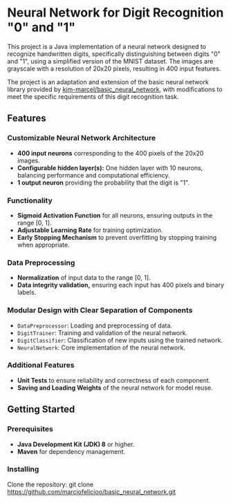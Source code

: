 # Neural Network for Digit Recognition "0" and "1"

This project is a Java implementation of a neural network designed to recognize handwritten digits, specifically distinguishing between digits "0" and "1", using a simplified version of the MNIST dataset. The images are grayscale with a resolution of 20x20 pixels, resulting in 400 input features.

The project is an adaptation and extension of the basic neural network library provided by [kim-marcel/basic_neural_network](https://github.com/kim-marcel/basic_neural_network), with modifications to meet the specific requirements of this digit recognition task.

## Features

### Customizable Neural Network Architecture
- **400 input neurons** corresponding to the 400 pixels of the 20x20 images.
- **Configurable hidden layer(s):** One hidden layer with 10 neurons, balancing performance and computational efficiency.
- **1 output neuron** providing the probability that the digit is "1".

### Functionality
- **Sigmoid Activation Function** for all neurons, ensuring outputs in the range [0, 1].
- **Adjustable Learning Rate** for training optimization.
- **Early Stopping Mechanism** to prevent overfitting by stopping training when appropriate.

### Data Preprocessing
- **Normalization** of input data to the range [0, 1].
- **Data integrity validation,** ensuring each input has 400 pixels and binary labels.

### Modular Design with Clear Separation of Components
- `DataPreprocessor`: Loading and preprocessing of data.
- `DigitTrainer`: Training and validation of the neural network.
- `DigitClassifier`: Classification of new inputs using the trained network.
- `NeuralNetwork`: Core implementation of the neural network.

### Additional Features
- **Unit Tests** to ensure reliability and correctness of each component.
- **Saving and Loading Weights** of the neural network for model reuse.

## Getting Started

### Prerequisites
- **Java Development Kit (JDK) 8** or higher.
- **Maven** for dependency management.

### Installing
Clone the repository:
git clone https://github.com/marciofelicioo/basic_neural_network.git
